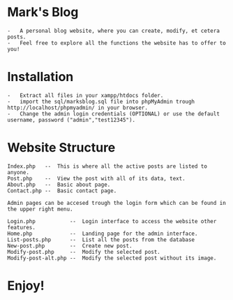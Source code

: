 # Mark's Blog
    -   A personal blog website, where you can create, modify, et cetera posts.
    -   Feel free to explore all the functions the website has to offer to you!
# Installation
    -   Extract all files in your xampp/htdocs folder.
    -   import the sql/marksblog.sql file into phpMyAdmin trough http://localhost/phpmyadmin/ in your browser.
    -   Change the admin login credentials (OPTIONAL) or use the default username, password ("admin","test12345").
# Website Structure
    Index.php   --  This is where all the active posts are listed to anyone.
    Post.php    --  View the post with all of its data, text.
    About.php   --  Basic about page.
    Contact.php --  Basic contact page.

    Admin pages can be accesed trough the login form which can be found in the upper right menu.

    Login.php           --  Login interface to access the website other features.
    Home.php            --  Landing page for the admin interface.
    List-posts.php      --  List all the posts from the database
    New-post.php        --  Create new post.
    Modify-post.php     --  Modify the selected post.
    Modify-post-alt.php --  Modify the selected post without its image.

# Enjoy!